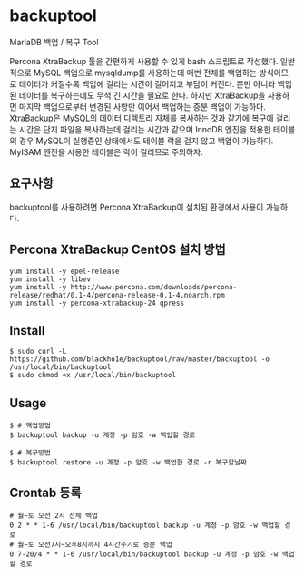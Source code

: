 # backuptool
MariaDB 백업 / 복구 Tool

Percona XtraBackup 툴을 간편하게 사용할 수 있게 bash 스크립트로 작성했다.
일반적으로 MySQL 백업으로 mysqldump를 사용하는데 매번 전체를 백업하는 방식이므로 데이터가 커질수록 백업에 걸리는 시간이 길어지고 부담이 커진다. 뿐만 아니라 백업된 데이터를 복구하는데도 무척 긴 시간을 필요로 한다. 하지만 XtraBackup을 사용하면 마지막 백업으로부터 변경된 사항만 이어서 백업하는 증분 백업이 가능하다.
XtraBackup은 MySQL의 데이터 디렉토리 자체를 복사하는 것과 같기에 복구에 걸리는 시간은 단지 파일을 복사하는데 걸리는 시간과 같으며 InnoDB 엔진을 적용한 테이블의 경우 MySQL이 실행중인 상태에서도 테이블 락을 걸지 않고 백업이 가능하다. MyISAM 엔진을 사용한 테이블은 락이 걸리므로 주의하자.

## 요구사항
backuptool를 사용하려면 Percona XtraBackup이 설치된 환경에서 사용이 가능하다.

## Percona XtraBackup CentOS 설치 방법
```
yum install -y epel-release
yum install -y libev
yum install -y http://www.percona.com/downloads/percona-release/redhat/0.1-4/percona-release-0.1-4.noarch.rpm
yum install -y percona-xtrabackup-24 qpress
```

## Install
```
$ sudo curl -L https://github.com/blackho1e/backuptool/raw/master/backuptool -o /usr/local/bin/backuptool
$ sudo chmod +x /usr/local/bin/backuptool
```

## Usage
```
$ # 백업방법
$ backuptool backup -u 계정 -p 암호 -w 백업할 경로

$ # 복구방법
$ backuptool restore -u 계정 -p 암호 -w 백업한 경로 -r 복구할날짜
```

## Crontab 등록
```
# 월~토 오전 2시 전체 백업
0 2 * * 1-6 /usr/local/bin/backuptool backup -u 계정 -p 암호 -w 백업할 경로
# 월~토 오전7시~오후8시까지 4시간주기로 증분 백업
0 7-20/4 * * 1-6 /usr/local/bin/backuptool backup -u 계정 -p 암호 -w 백업할 경로
```
